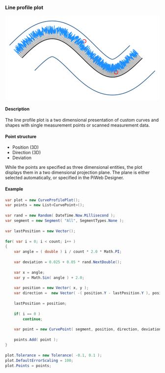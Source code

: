 [preview]: gfx/LineProfile.png "Curve plot"
<br/>
### Line profile plot

![line profile plot][preview]

#### Description

The line profile plot is a two dimensional presentation of custom curves and shapes with single measurement points or scanned measurement data.

#### Point structure

* Position (3D)
* Direction (3D)
* Deviation

While the points are specified as three dimensional entities, the plot displays them in a two dimensional projection plane. The plane is either selected automatically, or specified in the PiWeb Designer.

#### Example

```csharp
var plot = new CurveProfilePlot();
var points = new List<CurvePoint>();

var rand = new Random( DateTime.Now.Millisecond );
var segment = new Segment( "All", SegmentTypes.None );

var lastPosition = new Vector();

for( var i = 0; i < count; i++ )
{
	var angle = ( double ) i / count * 2.0 * Math.PI;

	var deviation = 0.025 + 0.05 * rand.NextDouble();

	var x = angle;
	var y = Math.Sin( angle ) + 2.0;

	var position = new Vector( x, y );
	var direction =  new Vector( -( position.Y - lastPosition.Y ), position.X - lastPosition.X );

	lastPosition = position;

	if( i == 0 )
		continue;

	var point = new CurvePoint( segment, position, direction, deviation );

	points.Add( point );
}

plot.Tolerance = new Tolerance( -0.1, 0.1 );
plot.DefaultErrorScaling = 100;
plot.Points = points;
```
<br/>
<br/>

